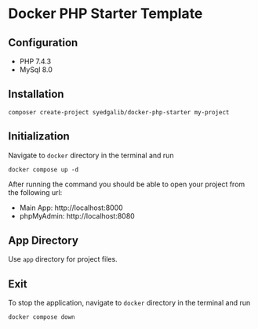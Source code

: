 # Docker PHP Starter Template

## Configuration
- PHP 7.4.3
- MySql 8.0

## Installation
```shell
composer create-project syedgalib/docker-php-starter my-project
```

## Initialization
Navigate to `docker` directory in the terminal and run
```shell
docker compose up -d
```

After running the command you should be able to open your project from the following url:

- Main App: http://localhost:8000
- phpMyAdmin: http://localhost:8080


## App Directory
Use `app` directory for project files.


## Exit 
To stop the application, navigate to `docker` directory in the terminal and run
```shell
docker compose down
```